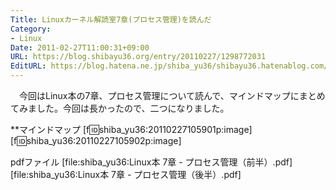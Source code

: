 ```yaml
---
Title: Linuxカーネル解読室7章(プロセス管理)を読んだ
Category:
- Linux
Date: 2011-02-27T11:00:31+09:00
URL: https://blog.shibayu36.org/entry/20110227/1298772031
EditURL: https://blog.hatena.ne.jp/shiba_yu36/shibayu36.hatenablog.com/atom/entry/12704591929888039016
---
```


　今回はLinux本の7章、プロセス管理について読んで、マインドマップにまとめてみました。今回は長かったので、二つになりました。

**マインドマップ
[f:id:shiba_yu36:20110227105901p:image]
[f:id:shiba_yu36:20110227105902p:image]

pdfファイル
[file:shiba_yu36:Linux本 7章 - プロセス管理（前半）.pdf]
[file:shiba_yu36:Linux本 7章 - プロセス管理（後半）.pdf]

